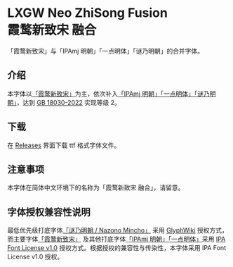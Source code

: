 # LXGW Neo ZhiSong Fusion </br>霞鹜新致宋 融合
「霞鹜新致宋」与「IPAmj 明朝」「一点明体」「谜乃明朝」的合并字体。

## 介绍
本字体以[「霞鹜新致宋」](https://github.com/lxgw/LxgwNeoZhiSong)为主，依次补入[「IPAmj 明朝」](https://moji.or.jp/mojikiban/font/)[「一点明体」](https://github.com/ichitenfont/I.Ming)[「谜乃明朝」](https://github.com/ge9/NazonoMincho)，达到 [GB 18030-2022](https://openstd.samr.gov.cn/bzgk/gb/newGbInfo?hcno=A1931A578FE14957104988029B0833D3) 实现等级 2。

## 下载
在 [Releases](https://github.com/lxgw/LxgwNeoZhiSong-Fusion/releases) 界面下载 ttf 格式字体文件。

## 注意事项
本字体在简体中文环境下的名称为「霞鹜新致宋 融合」，请留意。

## 字体授权兼容性说明
最低优先级打底字体[「谜乃明朝 / Nazono Mincho」](https://github.com/ge9/NazonoMincho) 采用 [GlyphWiki](http://zhs.glyphwiki.org/wiki/GlyphWiki:%e8%91%97%e4%bd%9c%e6%9d%83%e4%b8%8e%e8%ae%b8%e5%8f%af%e5%8d%8f%e8%ae%ae) 授权方式，而主要字体[「霞鹜新致宋」](https://github.com/lxgw/LxgwNeoZhiSong) 及其他打底字体[「IPAmj 明朝」](https://moji.or.jp/mojikiban/font/)[「一点明体」](https://github.com/ichitenfont/I.Ming)采用 [IPA Font License v1.0](https://moji.or.jp/ipafont/license/) 授权方式。根据授权的兼容性与传染性，本字体采用 IPA Font License v1.0 授权。
